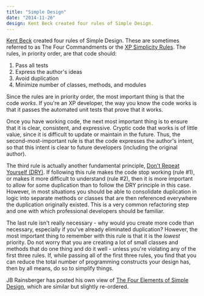```yaml
---
title: "Simple Design"
date: "2014-11-26"
design: Kent Beck created four rules of Simple Design.
---
```


[Kent Beck](http://en.wikipedia.org/wiki/Kent_Beck) created four rules of Simple Design. These are sometimes referred to as The Four Commandments or the [XP Simplicity Rules](http://c2.com/cgi/wiki?XpSimplicityRules). The rules, in priority order, are that code should:

1. Pass all tests
2. Express the author's ideas
3. Avoid duplication
4. Minimize number of classes, methods, and modules

Since the rules are in priority order, the most important thing is that the code _works_. If you're an XP developer, the way you know the code works is that it passes the automated unit tests that prove that it works.

Once you have working code, the next most important thing is to ensure that it is clear, consistent, and expressive. Cryptic code that works is of little value, since it is difficult to update or maintain in the future. Thus, the second-most-important rule is that the code expresses the author's intent, so that this intent is clear to future developers (including the original author).

The third rule is actually another fundamental principle, [Don't Repeat Yourself (DRY)](http://deviq.com/don-t-repeat-yourself/). If following this rule makes the code stop working (rule #1), or makes it more difficult to understand (rule #2), then it is more important to allow for some duplication than to follow the DRY principle in this case. However, in most situations you should be able to consolidate duplication in logic into separate methods or classes that are then referenced everywhere the duplication originally existed. This is a very common refactoring step and one with which professional developers should be familiar.

The last rule isn't really necessary - why would you create more code than necessary, especially if you've already eliminated duplication? However, the most important thing to remember with this rule is that it is the _lowest_ priority. Do not worry that you are creating a lot of small classes and methods that do one thing and do it well - unless you're violating any of the first three rules. If, while passing all of the first three rules, you find that you can reduce the total number of programming constructs your design has, then by all means, do so to simplify things.

JB Rainsberger has posted his own view of [The Four Elements of Simple Design](http://www.jbrains.ca/permalink/the-four-elements-of-simple-design), which are similar but slightly re-ordered.
